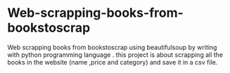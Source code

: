 # Web-scrapping-books-from-bookstoscrap
Web scrapping books from bookstoscrap using beautifulsoup by writing with python programming language . this project is about scrapping all the books in the website (name ,price and category) and save it in a csv file. 

